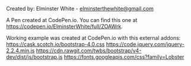 Created by: Elminster White - elminsterthewhite@gmail.com

A Pen created at CodePen.io. You can find this one at https://codepen.io/ElminsterWhite/full/ZOAWrk.

Working example was created at CodePen.io with this external addons:
https://cask.scotch.io/bootstrap-4.0.css
https://code.jquery.com/jquery-2.2.4.min.js
https://cdn.rawgit.com/twbs/bootstrap/v4-dev/dist/js/bootstrap.js
https://fonts.googleapis.com/css?family=Lobster